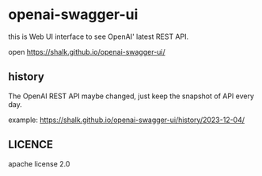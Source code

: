 openai-swagger-ui
====

this is Web UI interface to see OpenAI' latest REST API.


open https://shalk.github.io/openai-swagger-ui/ 

## history

The OpenAI REST API maybe changed, just keep the snapshot of API every day.

example: https://shalk.github.io/openai-swagger-ui/history/2023-12-04/


## LICENCE 
apache license 2.0
